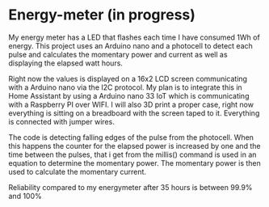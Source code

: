 # Energy-meter (in progress)
My energy meter has a LED that flashes each time I have consumed 1Wh of energy. This project uses an Arduino nano and a photocell to detect each pulse and calculates the momentary power and current as well as displaying the elapsed watt hours.

Right now the values is displayed on a 16x2 LCD screen communicating with a Arduino nano via the I2C protocol. 
My plan is to integrate this in Home Assistant by using a Arduino nano 33 IoT which is communicating with a Raspberry PI over WIFI. I will also 3D print a proper case, right now everything is sitting on a breadboard with the screen taped to it. Everything is connected with jumper wires.

The code is detecting falling edges of the pulse from the photocell. When this happens the counter for the elapsed power is increased by one and the time between the pulses, that i get from the millis() command is used in an equation to determine the momentary power. The momentary power is then used to calculate the momentary current.  

Reliability compared to my energymeter after 35 hours is between 99.9% and 100%
